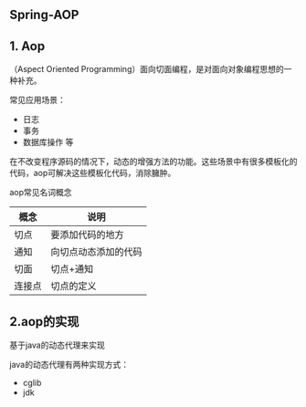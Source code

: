 ## Spring-AOP

## 1. Aop

（Aspect Oriented Programming）面向切面编程，是对面向对象编程思想的一种补充。

常见应用场景：
- 日志
- 事务
- 数据库操作
等

在不改变程序源码的情况下，动态的增强方法的功能。这些场景中有很多模板化的代码，aop可解决这些模板化代码，消除臃肿。

aop常见名词概念

|  概念   | 说明  |
|  ----  | ----  |
| 切点  | 要添加代码的地方 |
| 通知  | 向切点动态添加的代码 |
| 切面 | 切点+通知 |
| 连接点 | 切点的定义 |


## 2.aop的实现

基于java的动态代理来实现

java的动态代理有两种实现方式：

- cglib
- jdk